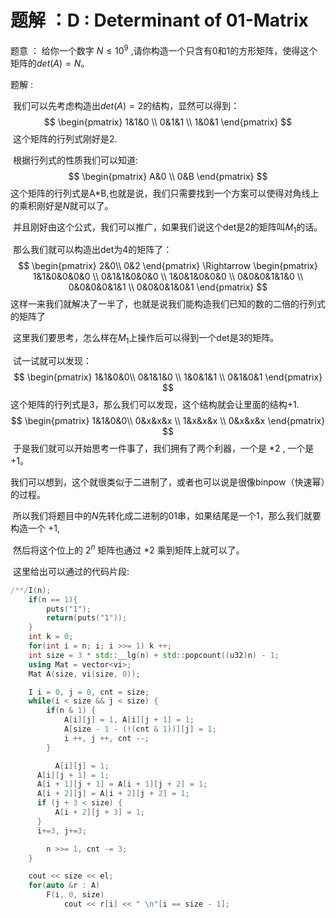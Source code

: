 # 题解 ：D :  Determinant of 01-Matrix

题意 ： 给你一个数字 $N \leq 10^9$ ,请你构造一个只含有0和1的方形矩阵，使得这个矩阵的$det(A) = N$。

题解 : 

​	我们可以先考虑构造出$det(A)=2$的结构，显然可以得到：
$$
\begin{pmatrix}
1&1&0 \\
0&1&1 \\
1&0&1
\end{pmatrix}
$$
​	这个矩阵的行列式刚好是2.

​	根据行列式的性质我们可以知道:
$$
\begin{pmatrix}
A&0 \\
0&B 
\end{pmatrix}
$$
​	这个矩阵的行列式是A*B,也就是说，我们只需要找到一个方案可以使得对角线上的乘积刚好是$N$就可以了。

​	并且刚好由这个公式，我们可以推广，如果我们说这个det是2的矩阵叫$M_1$的话。

​	那么我们就可以构造出det为4的矩阵了：
$$
\begin{pmatrix}
2&0\\
0&2
\end{pmatrix}
\Rightarrow
\begin{pmatrix}
1&1&0&0&0&0 \\
0&1&1&0&0&0 \\
1&0&1&0&0&0 \\
0&0&0&1&1&0 \\
0&0&0&0&1&1 \\
0&0&0&1&0&1
\end{pmatrix}
$$
​	这样一来我们就解决了一半了，也就是说我们能构造我们已知的数的二倍的行列式的矩阵了

​	这里我们要思考，怎么样在$M_1$上操作后可以得到一个det是3的矩阵。

​	试一试就可以发现：
$$
\begin{pmatrix}
1&1&0&0\\
0&1&1&0 \\
1&0&1&1 \\
0&1&0&1
\end{pmatrix}
$$
​	这个矩阵的行列式是3，那么我们可以发现，这个结构就会让里面的结构+1.
$$
\begin{pmatrix}
1&1&0&0\\
0&x&x&x \\
1&x&x&x \\
0&x&x&x
\end{pmatrix}
$$
​	于是我们就可以开始思考一件事了，我们拥有了两个利器，一个是 *2 , 一个是 +1。

​	我们可以想到，这个就很类似于二进制了，或者也可以说是很像binpow（快速幂）的过程。

​	所以我们将题目中的$N$先转化成二进制的01串，如果结尾是一个1，那么我们就要构造一个 +1,

​	然后将这个位上的 $2^n$ 矩阵也通过 *2 乘到矩阵上就可以了。

​	这里给出可以通过的代码片段:

```cpp
/**/I(n);
  	if(n == 1){
  		puts("1");
  		return(puts("1"));
  	}
  	int k = 0;
  	for(int i = n; i; i >>= 1) k ++;
  	int size = 3 * std::__lg(n) + std::popcount((u32)n) - 1;
    using Mat = vector<vi>;
   	Mat A(size, vi(size, 0));

   	I i = 0, j = 0, cnt = size;
   	while(i < size && j < size) {
   		if(n & 1) {
   			A[i][j] = 1, A[i][j + 1] = 1;
   			A[size - 1 - (!(cnt & 1))][j] = 1;
   			i ++, j ++, cnt --;
   		}

 		  A[i][j] = 1;
      A[i][j + 1] = 1;
      A[i + 1][j + 1] = A[i + 1][j + 2] = 1;
      A[i + 2][j] = A[i + 2][j + 2] = 1;
      if (j + 3 < size) {
          A[i + 2][j + 3] = 1;
      }
      i+=3, j+=3;

   		n >>= 1, cnt -= 3;
   	}

   	cout << size << el;
   	for(auto &r : A)
   		F(i, 0, size)
   			cout << r[i] << " \n"[i == size - 1];

```

